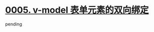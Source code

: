 # [0005. v-model 表单元素的双向绑定](https://github.com/Tdahuyou/vue/tree/main/0005.%20v-model%20%E8%A1%A8%E5%8D%95%E5%85%83%E7%B4%A0%E7%9A%84%E5%8F%8C%E5%90%91%E7%BB%91%E5%AE%9A)

pending